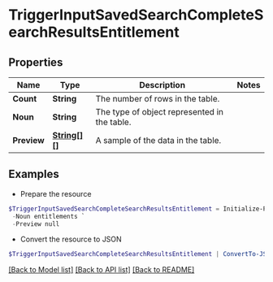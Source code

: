 # TriggerInputSavedSearchCompleteSearchResultsEntitlement
## Properties

Name | Type | Description | Notes
------------ | ------------- | ------------- | -------------
**Count** | **String** | The number of rows in the table. | 
**Noun** | **String** | The type of object represented in the table. | 
**Preview** | [**String[][]**](Array.md) | A sample of the data in the table. | 

## Examples

- Prepare the resource
```powershell
$TriggerInputSavedSearchCompleteSearchResultsEntitlement = Initialize-PSSailpointBetaTriggerInputSavedSearchCompleteSearchResultsEntitlement  -Count 2 `
 -Noun entitlements `
 -Preview null
```

- Convert the resource to JSON
```powershell
$TriggerInputSavedSearchCompleteSearchResultsEntitlement | ConvertTo-JSON
```

[[Back to Model list]](../README.md#documentation-for-models) [[Back to API list]](../README.md#documentation-for-api-endpoints) [[Back to README]](../README.md)

